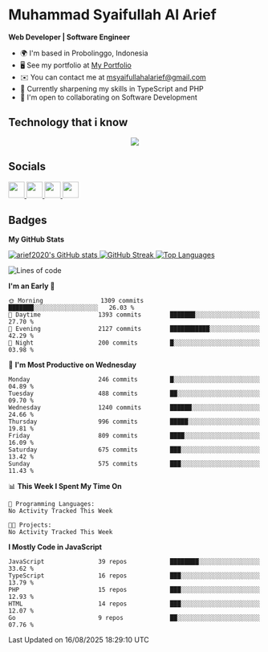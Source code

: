 # Muhammad Syaifullah Al Arief
**Web Developer | Software Engineer**

- 🌍  I'm based in Probolinggo, Indonesia
- 🖥️  See my portfolio at [My Portfolio](https://msyaifullahalarief.vercel.app)
- ✉️  You can contact me at [msyaifullahalarief@gmail.com](mailto:msyaifullahalarief@gmail.com)
- 🧠  Currently sharpening my skills in TypeScript and PHP
- 🤝  I'm open to collaborating on Software Development

## Technology that i know
<p align="center">
  <a href="https://skillicons.dev">
    <img src="https://skillicons.dev/icons?i=git,html,docker,css,js,express,firebase,go,laravel,linux,mongodb,mysql,nextjs,nginx,nodejs,npm,postgres,postman,prisma,tailwind,ts,ubuntu,vercel,vscode,vue,windows,yarn" />
  </a>
</p>

## Socials
<p align="left">
    <a href="https://discord.com/users/hanifez" target="_blank" rel="noreferrer">
        <picture>
            <source media="(prefers-color-scheme: dark)" srcset="https://raw.githubusercontent.com/danielcranney/readme-generator/main/public/icons/socials/discord-dark.svg" />
            <source media="(prefers-color-scheme: light)" srcset="https://raw.githubusercontent.com/danielcranney/readme-generator/main/public/icons/socials/discord.svg" />
            <img src="https://raw.githubusercontent.com/danielcranney/readme-generator/main/public/icons/socials/discord.svg" width="32" height="32" />
        </picture>
    </a>
    <a href="https://www.github.com/arief2020" target="_blank" rel="noreferrer">
        <picture>
            <source media="(prefers-color-scheme: dark)" srcset="https://raw.githubusercontent.com/danielcranney/readme-generator/main/public/icons/socials/github-dark.svg" />
            <source media="(prefers-color-scheme: light)" srcset="https://raw.githubusercontent.com/danielcranney/readme-generator/main/public/icons/socials/github.svg" />
            <img src="https://raw.githubusercontent.com/danielcranney/readme-generator/main/public/icons/socials/github.svg" width="32" height="32" />
        </picture>
    </a>
    <a href="https://muhammadsyaifullahalarief.hashnode.dev" target="_blank" rel="noreferrer">
        <picture>
            <source media="(prefers-color-scheme: dark)" srcset="https://raw.githubusercontent.com/danielcranney/readme-generator/main/public/icons/socials/hashnode-dark.svg" />
            <source media="(prefers-color-scheme: light)" srcset="https://raw.githubusercontent.com/danielcranney/readme-generator/main/public/icons/socials/hashnode.svg" />
            <img src="https://raw.githubusercontent.com/danielcranney/readme-generator/main/public/icons/socials/hashnode.svg" width="32" height="32" />
        </picture>
    </a>
    <a href="https://www.linkedin.com/in/muhammad-syaifullah-al-arief/" target="_blank" rel="noreferrer">
        <picture>
            <source media="(prefers-color-scheme: dark)" srcset="https://raw.githubusercontent.com/danielcranney/readme-generator/main/public/icons/socials/linkedin-dark.svg" />
            <source media="(prefers-color-scheme: light)" srcset="https://raw.githubusercontent.com/danielcranney/readme-generator/main/public/icons/socials/linkedin.svg" />
            <img src="https://raw.githubusercontent.com/danielcranney/readme-generator/main/public/icons/socials/linkedin.svg" width="32" height="32" />
        </picture>
    </a>
</p>

## Badges
<b>My GitHub Stats</b>

<a href="http://www.github.com/arief2020">
    <img src="https://github-readme-stats.vercel.app/api?username=arief2020&show_icons=true&hide=&count_private=true&title_color=0891b2&text_color=ffffff&icon_color=0891b2&bg_color=27272a&hide_border=true&show_icons=true" alt="arief2020's GitHub stats" />
</a>
<a href="http://www.github.com/arief2020">
    <img src="https://github-readme-streak-stats.herokuapp.com/?user=arief2020&stroke=ffffff&background=27272a&ring=0891b2&fire=0891b2&currStreakNum=ffffff&currStreakLabel=0891b2&sideNums=ffffff&sideLabels=ffffff&dates=ffffff&hide_border=true" alt="GitHub Streak" />
</a>


<a href="https://github.com/arief2020" align="left">
    <img src="https://github-readme-stats.vercel.app/api/top-langs/?username=arief2020&langs_count=10&title_color=0891b2&text_color=ffffff&icon_color=0891b2&bg_color=27272a&hide_border=true&locale=en&custom_title=Top%20Languages" alt="Top Languages" />
</a>

<!--START_SECTION:waka-->
![Lines of code](https://img.shields.io/badge/From%20Hello%20World%20I%27ve%20Written-9.7%20million%20lines%20of%20code-blue)

**I'm an Early 🐤** 

```text
🌞 Morning                1309 commits        ███████░░░░░░░░░░░░░░░░░░   26.03 % 
🌆 Daytime                1393 commits        ███████░░░░░░░░░░░░░░░░░░   27.70 % 
🌃 Evening                2127 commits        ███████████░░░░░░░░░░░░░░   42.29 % 
🌙 Night                  200 commits         █░░░░░░░░░░░░░░░░░░░░░░░░   03.98 % 
```
📅 **I'm Most Productive on Wednesday** 

```text
Monday                   246 commits         █░░░░░░░░░░░░░░░░░░░░░░░░   04.89 % 
Tuesday                  488 commits         ██░░░░░░░░░░░░░░░░░░░░░░░   09.70 % 
Wednesday                1240 commits        ██████░░░░░░░░░░░░░░░░░░░   24.66 % 
Thursday                 996 commits         █████░░░░░░░░░░░░░░░░░░░░   19.81 % 
Friday                   809 commits         ████░░░░░░░░░░░░░░░░░░░░░   16.09 % 
Saturday                 675 commits         ███░░░░░░░░░░░░░░░░░░░░░░   13.42 % 
Sunday                   575 commits         ███░░░░░░░░░░░░░░░░░░░░░░   11.43 % 
```


📊 **This Week I Spent My Time On** 

```text
💬 Programming Languages: 
No Activity Tracked This Week

🐱‍💻 Projects: 
No Activity Tracked This Week
```

**I Mostly Code in JavaScript** 

```text
JavaScript               39 repos            ████████░░░░░░░░░░░░░░░░░   33.62 % 
TypeScript               16 repos            ███░░░░░░░░░░░░░░░░░░░░░░   13.79 % 
PHP                      15 repos            ███░░░░░░░░░░░░░░░░░░░░░░   12.93 % 
HTML                     14 repos            ███░░░░░░░░░░░░░░░░░░░░░░   12.07 % 
Go                       9 repos             ██░░░░░░░░░░░░░░░░░░░░░░░   07.76 % 
```




 Last Updated on 16/08/2025 18:29:10 UTC
<!--END_SECTION:waka-->

